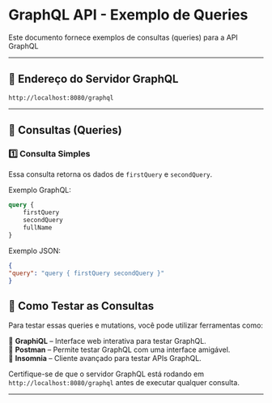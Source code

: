 # GraphQL API - Exemplo de Queries

Este documento fornece exemplos de consultas (queries) para a API GraphQL

---

## 📌 Endereço do Servidor GraphQL

```
http://localhost:8080/graphql
```

---

## 📌 Consultas (Queries)

### 1️⃣ Consulta Simples

Essa consulta retorna os dados de `firstQuery` e `secondQuery`.

Exemplo GraphQL:
```graphql
query {
    firstQuery
    secondQuery
    fullName
}
```
Exemplo JSON:
```json
{
"query": "query { firstQuery secondQuery }"
}
```


## 📌 Como Testar as Consultas

Para testar essas queries e mutations, você pode utilizar ferramentas como:

🔹 **GraphiQL** – Interface web interativa para testar GraphQL.  
🔹 **Postman** – Permite testar GraphQL com uma interface amigável.  
🔹 **Insomnia** – Cliente avançado para testar APIs GraphQL.

Certifique-se de que o servidor GraphQL está rodando em `http://localhost:8080/graphql` antes de executar qualquer consulta.

---
